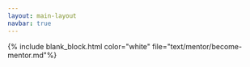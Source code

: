 ```yaml
---
layout: main-layout
navbar: true
---
```


{% include blank_block.html color="white" file="text/mentor/become-mentor.md"%}
